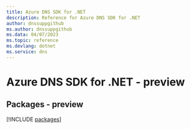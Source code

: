 ```yaml
---
title: Azure DNS SDK for .NET
description: Reference for Azure DNS SDK for .NET
author: dnssuppgithub
ms.author: dnssuppgithub
ms.data: 04/07/2023
ms.topic: reference
ms.devlang: dotnet
ms.service: dns
---
```

# Azure DNS SDK for .NET - preview
## Packages - preview
[!INCLUDE [packages](dns-index.md)]